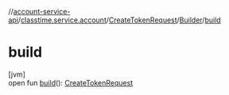 //[account-service-api](../../../../index.md)/[classtime.service.account](../../index.md)/[CreateTokenRequest](../index.md)/[Builder](index.md)/[build](build.md)

# build

[jvm]\
open fun [build](build.md)(): [CreateTokenRequest](../index.md)
